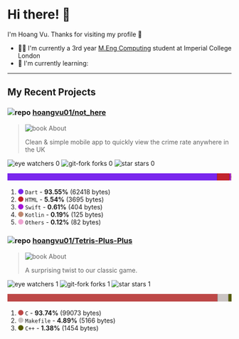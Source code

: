# Hi there! 👋

I'm Hoang Vu. Thanks for visiting my profile 🥂

- 👨‍🎓️ I'm currently a 3rd year [M.Eng Computing](https://www.imperial.ac.uk/study/ug/courses/computing-department/computing-meng/#overview) student at Imperial College London
- 📱 I'm currently learning: 

---
## My Recent Projects

<!-- REPO-SUMMARY:START -->

### ![repo](https://icongr.am/octicons/repo.svg?size=20&color=b3b3b3) [hoangvu01/not_here](https://github.com/hoangvu01/not_here)
> ![book](https://icongr.am/octicons/book.svg?size=14&color=b3b3b3) About
>
> Clean & simple mobile app to quickly view the crime rate anywhere in the UK


![eye](https://icongr.am/octicons/eye.svg?size=16&color=b3b3b3) watchers 0 ![git-fork](https://icongr.am/octicons/git-fork.svg?size=16&color=b3b3b3) forks 0 ![star](https://icongr.am/octicons/star.svg?size=16&color=b3b3b3) stars 0 

![Language Breakdown](images/hoangvu01/not_here/languages.svg)
1. <svg viewbox="0 0 16 16" width="12" height="12"><circle cx="8" cy="8" r="8" fill="#7926ED"/></svg> `Dart` - **93.55%** (62418 bytes)
1. <svg viewbox="0 0 16 16" width="12" height="12"><circle cx="8" cy="8" r="8" fill="#C2232C"/></svg> `HTML` - **5.54%** (3695 bytes)
1. <svg viewbox="0 0 16 16" width="12" height="12"><circle cx="8" cy="8" r="8" fill="#A214D7"/></svg> `Swift` - **0.61%** (404 bytes)
1. <svg viewbox="0 0 16 16" width="12" height="12"><circle cx="8" cy="8" r="8" fill="#BE8971"/></svg> `Kotlin` - **0.19%** (125 bytes)
1. <svg viewbox="0 0 16 16" width="12" height="12"><circle cx="8" cy="8" r="8" fill="#EFA4D2"/></svg> `Others` - **0.12%** (82 bytes)
### ![repo](https://icongr.am/octicons/repo.svg?size=20&color=b3b3b3) [hoangvu01/Tetris-Plus-Plus](https://github.com/hoangvu01/Tetris-Plus-Plus)
> ![book](https://icongr.am/octicons/book.svg?size=14&color=b3b3b3) About
>
> A surprising twist to our classic game.


![eye](https://icongr.am/octicons/eye.svg?size=16&color=b3b3b3) watchers 1 ![git-fork](https://icongr.am/octicons/git-fork.svg?size=16&color=b3b3b3) forks 1 ![star](https://icongr.am/octicons/star.svg?size=16&color=b3b3b3) stars 1 

![Language Breakdown](images/hoangvu01/Tetris-Plus-Plus/languages.svg)
1. <svg viewbox="0 0 16 16" width="12" height="12"><circle cx="8" cy="8" r="8" fill="#BD4847"/></svg> `C` - **93.74%** (99073 bytes)
1. <svg viewbox="0 0 16 16" width="12" height="12"><circle cx="8" cy="8" r="8" fill="#CAC4C3"/></svg> `Makefile` - **4.89%** (5166 bytes)
1. <svg viewbox="0 0 16 16" width="12" height="12"><circle cx="8" cy="8" r="8" fill="#555B01"/></svg> `C++` - **1.38%** (1454 bytes)
<!-- REPO-SUMMARY:END -->